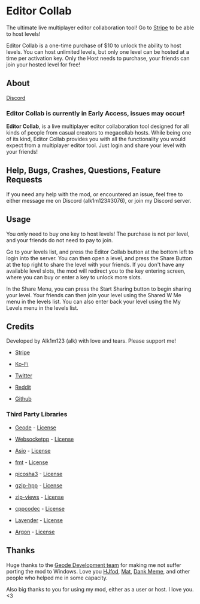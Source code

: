 # Editor Collab

The ultimate <co>live multiplayer editor collaboration tool</c>! Go to [<cg>Stripe</c>](https://buy.stripe.com/aEUbLb38R2Cw91K9AA) to be able to <cp>host levels</c>!

Editor Collab is a <cp>one-time purchase of $10</c> to unlock the ability to host levels. You can host <cf>unlimited levels</c>, but only one level can be hosted at a time per activation key. Only the <cy>Host</c> needs to purchase, your friends can join your hosted level <cg>for free</c>!

## About

[Discord](https://discord.gg/GFMnMMkpBq)

### Editor Collab is currently in Early Access, issues may occur!

<cg>**Editor Collab**</c>, is a <co>live multiplayer editor collaboration tool</c> designed for all kinds of people from <cc>casual creators</c> to <cf>megacollab hosts</c>. While being one of its kind, <cg>Editor Collab</c> provides you with <cd>all the functionality</c> you would expect from a <cy>multiplayer editor tool</c>. Just login and <cp>share your level with your friends</cp>!

## Help, Bugs, Crashes, Questions, Feature Requests

If you need any help with the mod, or encountered an issue, feel free to either message me on Discord (alk1m123#3076), or join my Discord server.

## Usage

You only need to buy <cs>one key</c> to host levels! The purchase is <cr>not per level</c>, and your friends <cr>do not need to pay</c> to join.

Go to <co>your levels list</c>, and press the <cy>Editor Collab</c> button at the <cp>bottom left</c> to login into the server. You can then <co>open a level</c>, and press the <cy>Share Button</c> at the <cp>top right</c> to <co>share the level</c> with your friends. If you don't have any available <cs>level slots</c>, the mod will redirect you to the <ca>key entering screen</c>, where you can <cj>buy or enter</c> a key to <co>unlock more slots</c>.

In the <cg>Share Menu</c>, you can press the <cy>Start Sharing</c> button to begin <co>sharing your level</c>. Your friends can then <co>join your level</c> using the <cy>Shared W Me</c> menu in the <cp>levels list</c>. You can also <co>enter back your level</c> using the <cy>My Levels</c> menu in the <cp>levels list</c>.

## Credits

Developed by Alk1m123 (alk) with love and tears. Please support me!

 * [Stripe](https://buy.stripe.com/aEUbLb38R2Cw91K9AA)

 * [Ko-Fi](https://ko-fi.com/alk1m123)

 * [Twitter](https://twitter.com/alk1m123)

 * [Reddit](https://www.reddit.com/user/alk1m123)

 * [Github](https://github.com/altalk23/)

### Third Party Libraries

 * [Geode](https://github.com/geode-sdk/geode) - [License](https://github.com/geode-sdk/geode/blob/main/LICENSE.txt)

 * [Websocketpp](https://github.com/zaphoyd/websocketpp) - [License](https://github.com/zaphoyd/websocketpp/blob/master/COPYING)

 * [Asio](https://github.com/chriskohlhoff/asio) - [License](https://www.boost.org/LICENSE_1_0.txt)

 * [fmt](https://fmt.dev/latest/index.html) - [License](https://github.com/fmtlib/fmt/blob/master/LICENSE.rst)

 * [picosha3](https://github.com/yawara/picosha3) - [License](https://github.com/yawara/picosha3/blob/master/LICENSE)

 * [gzip-hpp](https://github.com/mapbox/gzip-hpp) - [License](https://github.com/mapbox/gzip-hpp/blob/master/LICENSE.md)

 * [zip-views](https://github.com/alemuntoni/zip-views) - [License](https://github.com/alemuntoni/zip-views/blob/master/LICENSE.md)

 * [cppcodec](https://github.com/tplgy/cppcodec) - [License](https://github.com/tplgy/cppcodec/blob/master/LICENSE)

 * [Lavender](https://github.com/altalk23/Lavender) - [License](https://github.com/altalk23/Lavender/blob/main/LICENSE.txt)

 * [Argon](https://github.com/GlobedGD/argon) - [License](https://github.com/GlobedGD/argon/blob/main/LICENSE)

## Thanks

Huge thanks to the [Geode Development team](https://github.com/orgs/geode-sdk/people) for making me not suffer porting the mod to Windows. Love you [HJfod](https://twitter.com/hjfod), [Mat](https://github.com/matcool/), [Dank Meme](https://github.com/dankmeme01/), and other people who helped me in some capacity.

Also big thanks to you for using my mod, either as a user or host. I love you. <3
